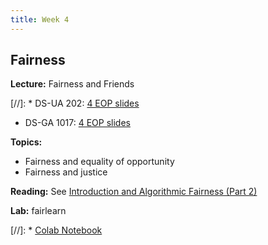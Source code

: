 ```yaml
---
title: Week 4
---
```


## Fairness

**Lecture:** Fairness and Friends

[//]: * DS-UA 202: [4 EOP slides](../../../assets/4_EOP.pdf)
* DS-GA 1017: [4 EOP slides](../../../assets/4_Fairness_1017.pdf)

**Topics:**

* Fairness and equality of opportunity
* Fairness and justice

**Reading:** See [Introduction and Algorithmic Fairness (Part 2)](../../../assets/fairness_reader_weeks3&4.pdf)

**Lab:** fairlearn

[//]: * [Colab Notebook](https://colab.research.google.com/drive/1qGGEScay7YssrWzyaeNWJDtANAQDS-4B?usp=sharing)
